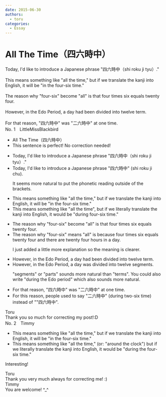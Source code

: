 ```yaml
---
date: 2015-06-30
authors:
  - toru
categories:
  - Essay
---
```


<h1 id="subject_show">All The Time（四六時中）</h1>
<div class="date" hidden>Jun 30, 2015 14:40</div>
<div id="post"><div id="body_show_ori">
Today, I'd like to introduce a Japanese phrase "四六時中（shi roku ji tyu）."<br/><br/>This means something like "all the time," but if we translate the kanji into English, it will be "in the four-six time."<br/><br/>The reason why "four-six" become "all" is that four times six equals twenty four.<br/><br/>However, in the Edo Period, a day had been divided into twelve term.<br/><br/>For that reason, "四六時中" was "二六時中" at one time.
</div></div>

<!-- more -->

<div id="block"><div class="first_name"> No. 1　<span class="just_name">LittleMissBlackbird</span></div><div id="block2">
<ul class="correction_field">
<li class="incorrect">All The Time（四六時中）</li>
<li class="corrected perfect">This sentence is perfect! No correction needed!</li>
</ul>
<ul class="correction_field">
<li class="incorrect">Today, I'd like to introduce a Japanese phrase "四六時中（shi roku ji tyu）."</li>
<li class="corrected correct">
Today, I'd like to introduce a Japanese phrase "四六時中" (shi roku ji chu).
<p class="correction_comment">It seems more natural to put the phonetic reading outside of the brackets.</p>
</li>
</ul>
<ul class="correction_field">
<li class="incorrect">This means something like "all the time," but if we translate the kanji into English, it will be "in the four-six time."</li>
<li class="corrected correct">
This means something like "all the time", but if we literally translate the kanji into English, it would be "during four-six time."
</li>
</ul>
<ul class="correction_field">
<li class="incorrect">The reason why "four-six" become "all" is that four times six equals twenty four.</li>
<li class="corrected correct">
The reason why "four-six" means "all" is because four times six equals twenty four and there are twenty four hours in a day.
<p class="correction_comment">I just added a little more explanation so the meaning is clearer.</p>
</li>
</ul>
<ul class="correction_field">
<li class="incorrect">However, in the Edo Period, a day had been divided into twelve term.</li>
<li class="corrected correct">
However, in the Edo Period, a day was divided into twelve segments.
<p class="correction_comment">"segments" or "parts" sounds more natural than "terms". You could also write "during the Edo period" which also sounds more natural.</p>
</li>
</ul>
<ul class="correction_field">
<li class="incorrect">For that reason, "四六時中" was "二六時中" at one time.</li>
<li class="corrected correct">
For this reason, people used to say "二六時中" (during two-six time) instead of ""四六時中".
</li>
</ul>
</div><div class="name"><span class="just_name">Toru</span><br>
Thank you so much for correcting my post!:D
</div>
</div>
<div id="block"><div class="first_name"> No. 2　<span class="just_name">Timmy</span></div><div id="block2">
<ul class="correction_field">
<li class="incorrect">This means something like "all the time," but if we translate the kanji into English, it will be "in the four-six time."</li>
<li class="corrected correct">
This means something like "all the time," (or: <span class="f_blue">"around the clock"</span>) but if we literally translate the kanji into English, it would be "during the four-six time."
</li>
</ul>
<p class="comment_small">
 Interesting!
</p>

</div><div class="name"><span class="just_name">Toru</span><br>
Thank you very much always for correcting me! :)
</div>
<div class="name"><span class="just_name">Timmy</span><br>
You are welcome! ^_^
</div>
</div>
